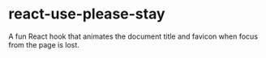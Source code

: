 # react-use-please-stay

A fun React hook that animates the document title and favicon when focus from the page is lost.
